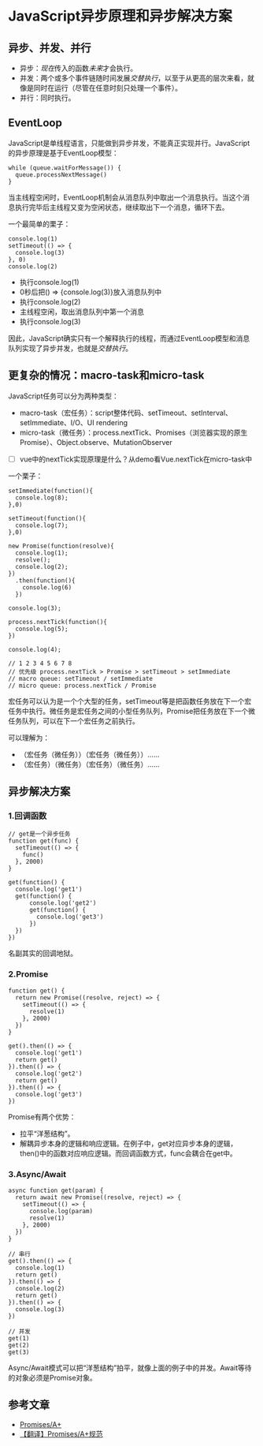 # JavaScript异步原理和异步解决方案

## 异步、并发、并行

* 异步：*现在*传入的函数*未来*才会执行。
* 并发：两个或多个事件链随时间发展*交替执行*，以至于从更高的层次来看，就像是同时在运行（尽管在任意时刻只处理一个事件）。
* 并行：同时执行。

## EventLoop

JavaScript是单线程语言，只能做到异步并发，不能真正实现并行。JavaScript的异步原理是基于EventLoop模型：

    while (queue.waitForMessage()) {
      queue.processNextMessage()
    }
    
当主线程空闲时，EventLoop机制会从消息队列中取出一个消息执行。当这个消息执行完毕后主线程又变为空闲状态，继续取出下一个消息，循环下去。

一个最简单的栗子：

    console.log(1)
    setTimeout(() => {
      console.log(3)
    }, 0)
    console.log(2)

* 执行console.log(1)
* 0秒后把() => {console.log(3)}放入消息队列中
* 执行console.log(2)
* 主线程空闲，取出消息队列中第一个消息
* 执行console.log(3)

因此，JavaScript确实只有一个解释执行的线程，而通过EventLoop模型和消息队列实现了异步并发，也就是*交替执行*。

## 更复杂的情况：macro-task和micro-task

JavaScript任务可以分为两种类型：

* macro-task（宏任务）：script整体代码、setTimeout、setInterval、setImmediate、I/O、UI rendering
* micro-task（微任务）：process.nextTick、Promises（浏览器实现的原生Promise）、Object.observe、MutationObserver

- [ ] vue中的nextTick实现原理是什么？从demo看Vue.nextTick在micro-task中

一个栗子：

    setImmediate(function(){
      console.log(8);
    },0)

    setTimeout(function(){
      console.log(7);
    },0)

    new Promise(function(resolve){
      console.log(1);
      resolve();
      console.log(2);
    })
      .then(function(){
        console.log(6)
      })

    console.log(3);

    process.nextTick(function(){
      console.log(5);
    })

    console.log(4);
    
    // 1 2 3 4 5 6 7 8
    // 优先级 process.nextTick > Promise > setTimeout > setImmediate
    // macro queue: setTimeout / setImmediate
    // micro queue: process.nextTick / Promise

宏任务可以认为是一个个大型的任务，setTimeout等是把函数任务放在下一个宏任务中执行。微任务是宏任务之间的小型任务队列，Promise把任务放在下一个微任务队列，可以在下一个宏任务之前执行。

可以理解为：
* （宏任务（微任务））（宏任务（微任务））……
* （宏任务）（微任务）（宏任务）（微任务）……

## 异步解决方案

### 1.回调函数

    // get是一个异步任务
    function get(func) {
      setTimeout(() => {
        func()
      }, 2000)
    }

    get(function() {
      console.log('get1')
      get(function() {
          console.log('get2')
          get(function() {
            console.log('get3')
          })
      })
    })

名副其实的回调地狱。
        
### 2.Promise

    function get() {
      return new Promise((resolve, reject) => {
        setTimeout(() => {
          resolve(1)
        }, 2000)
      })
    }

    get().then(() => {
      console.log('get1')
      return get()
    }).then(() => {
      console.log('get2')
      return get()
    }).then(() => {
      console.log('get3')
    })
    
Promise有两个优势：
* 拉平“洋葱结构”。
* 解耦异步本身的逻辑和响应逻辑。在例子中，get对应异步本身的逻辑，then()中的函数对应响应逻辑。而回调函数方式，func会耦合在get中。

### 3.Async/Await

    async function get(param) {
      return await new Promise((resolve, reject) => {
        setTimeout(() => {
          console.log(param)
          resolve(1)
        }, 2000)
      })
    }

    // 串行
    get().then(() => {
      console.log(1)
      return get()
    }).then(() => {
      console.log(2)
      return get()
    }).then(() => {
      console.log(3)
    })

    // 并发
    get(1)
    get(2)
    get(3)

Async/Await模式可以把“洋葱结构”拍平，就像上面的例子中的并发。Await等待的对象必须是Promise对象。

## 参考文章

* [Promises/A+](https://promisesaplus.com/)
* [【翻译】Promises/A+规范](http://www.ituring.com.cn/article/66566)